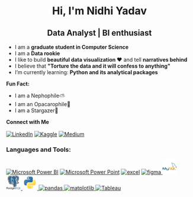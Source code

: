 
<h1 align="center">Hi, I'm Nidhi Yadav</h1>
<h2 align="center"> Data Analyst | BI enthusiast  </h2>

- I am a **graduate student in Computer Science**
- I am a **Data rookie**
- I like to build  **beautiful data visualization ❤️** and tell **narratives behind**
- I believe that **"Torture the data and it will confess to anything"**
- I’m currently learning: **Python and its analytical packages**

**Fun Fact:**
- I am a Nephophile⛅
- I am an Opacarophile🌇
- I am a Stargazer🌟

**Connect with Me**

<p align="left">
  <a href="https://www.linkedin.com/in/nidhi-yadav-1a97a81b1/" target="_blank"><img align="center" src="https://raw.githubusercontent.com/rahuldkjain/github-profile-readme-generator/master/src/images/icons/Social/linked-in-alt.svg" alt="LinkedIn" height="30" width="30" /></a>
  <a href="https://www.kaggle.com/nidhiy07" target="_blank"><img align="center" src="https://raw.githubusercontent.com/rahuldkjain/github-profile-readme-generator/master/src/images/icons/Social/kaggle.svg" alt="Kaggle" height="30" width="30" /></a>
  <a href="https://medium.com/@nidhiyadav200213" target="_blank"><img align="center" src="https://raw.githubusercontent.com/rahuldkjain/github-profile-readme-generator/master/src/images/icons/Social/medium.svg" alt="Medium" height="30" width="30" /></a>
</p>
  

<h3 align="left">Languages and Tools:</h3>
</a> <a href="https://powerbi.microsoft.com/en/" target="_blank" rel="noreferrer"> <img src="https://upload.wikimedia.org/wikipedia/commons/thumb/c/cf/New_Power_BI_Logo.svg/600px-New_Power_BI_Logo.svg.png?20210102182532" alt="Microsoft Power BI" width="40" height="40"/></a></a> <a href="https://www.microsoft.com/en-us/microsoft-365/powerpoint" target="_blank" rel="noreferrer"> <img src="https://upload.wikimedia.org/wikipedia/commons/3/3b/Microsoft_PowerPoint_Logo.png" alt="Microsoft Power Point" width="40" height="40"/></a> <a href="https://www.microsoft.com/en-us/microsoft-365/excel" target="_blank" rel="noreferrer"> <img src="https://upload.wikimedia.org/wikipedia/commons/thumb/3/34/Microsoft_Office_Excel_%282019%E2%80%93present%29.svg/2203px-Microsoft_Office_Excel_%282019%E2%80%93present%29.svg.png" alt="excel" width="40" height="40"/></a> <a href="https://www.canva.com/" target="_blank" rel="noreferrer"> <img src="https://www.vectorlogo.zone/logos/canva/canva-icon.svg" alt="figma" width="40" height="40"/>  </a> <a href="https://www.mysql.com/" target="_blank" rel="noreferrer"> <img src="https://raw.githubusercontent.com/devicons/devicon/master/icons/mysql/mysql-original-wordmark.svg" alt="mysql" width="40" height="40"/> </a> <a href="https://www.postgresql.org" target="_blank" rel="noreferrer"> <img src="https://raw.githubusercontent.com/devicons/devicon/master/icons/postgresql/postgresql-original-wordmark.svg" alt="postgresql" width="40" height="40"/> </a> <a href="https://www.python.org" target="_blank" rel="noreferrer"> <img src="https://raw.githubusercontent.com/devicons/devicon/master/icons/python/python-original.svg" alt="python" width="40" height="40"/>
</a> <a href="https://pandas.pydata.org/" target="_blank" rel="noreferrer"> <img src="https://numfocus.org/wp-content/uploads/2016/07/pandas-logo-300.png" alt="pandas" width="40" height="40"/> </a> <a href="https://matplotlib.org/" target="_blank" rel="noreferrer"> <img src="https://matplotlib.org/_static/logo_light.svg" alt="matplotlib" width="40" height="40"/> 
<a href="https://www.tableau.com/" target="_blank" rel="noreferrer"><img src="https://www.tableau.com/themes/custom/tableau_2021/logo.png" alt="Tableau" width="40" height="40"/>
</a>

